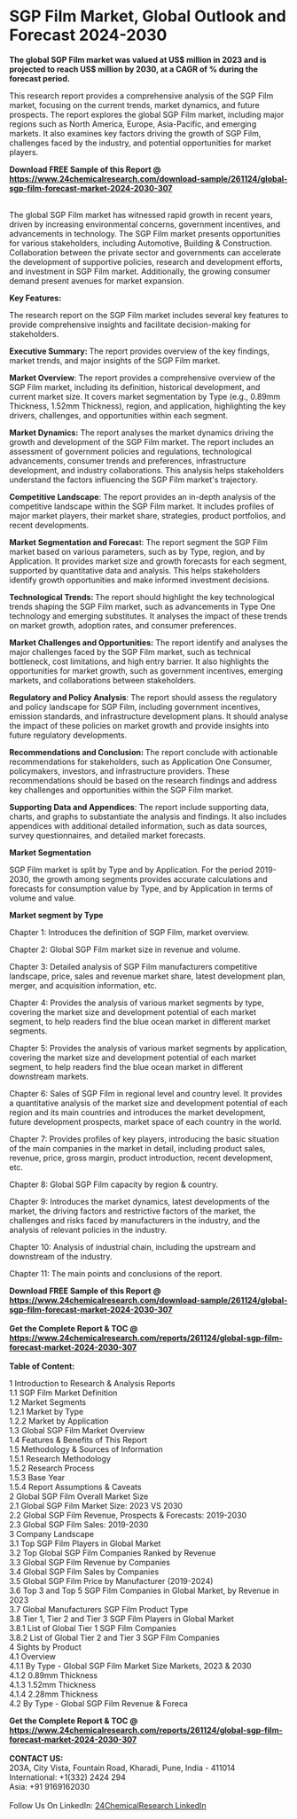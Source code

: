 <h1>SGP Film Market, Global Outlook and Forecast 2024-2030</h1><p><strong>The global SGP Film market was valued at US$ million in 2023 and is projected to reach US$ million by 2030, at a CAGR of % during the forecast period.</strong></p><p>
</p><p>This research report provides a comprehensive analysis of the SGP Film market, focusing on the current trends, market dynamics, and future prospects. The report explores the global SGP Film market, including major regions such as North America, Europe, Asia-Pacific, and emerging markets. It also examines key factors driving the growth of SGP Film, challenges faced by the industry, and potential opportunities for market players.</p><div><b>Download FREE Sample of this Report @ 
            <a href="https://www.24chemicalresearch.com/download-sample/261124/global-sgp-film-forecast-market-2024-2030-307">
            https://www.24chemicalresearch.com/download-sample/261124/global-sgp-film-forecast-market-2024-2030-307</a></b></div><br><p>
The global SGP Film market has witnessed rapid growth in recent years, driven by increasing environmental concerns, government incentives, and advancements in technology. The SGP Film market presents opportunities for various stakeholders, including Automotive, Building &amp; Construction. Collaboration between the private sector and governments can accelerate the development of supportive policies, research and development efforts, and investment in SGP Film market. Additionally, the growing consumer demand present avenues for market expansion.</p><p>
</p><p>
<strong>Key Features:</strong></p><p>
The research report on the SGP Film market includes several key features to provide comprehensive insights and facilitate decision-making for stakeholders.</p><p>
<strong>Executive Summary: </strong>The report provides overview of the key findings, market trends, and major insights of the SGP Film market.</p><p>
<strong>Market Overview</strong>: The report provides a comprehensive overview of the SGP Film market, including its definition, historical development, and current market size. It covers market segmentation by Type (e.g., 0.89mm Thickness, 1.52mm Thickness), region, and application, highlighting the key drivers, challenges, and opportunities within each segment.</p><p>
<strong>Market Dynamics:</strong> The report analyses the market dynamics driving the growth and development of the SGP Film market. The report includes an assessment of government policies and regulations, technological advancements, consumer trends and preferences, infrastructure development, and industry collaborations. This analysis helps stakeholders understand the factors influencing the SGP Film market's trajectory.</p><p>
<strong>Competitive Landscape</strong>: The report provides an in-depth analysis of the competitive landscape within the SGP Film market. It includes profiles of major market players, their market share, strategies, product portfolios, and recent developments.</p><p>
<strong>Market Segmentation and Forecas</strong>t: The report segment the SGP Film market based on various parameters, such as by Type, region, and by Application. It provides market size and growth forecasts for each segment, supported by quantitative data and analysis. This helps stakeholders identify growth opportunities and make informed investment decisions.</p><p>
<strong>Technological Trends: </strong>The report should highlight the key technological trends shaping the SGP Film market, such as advancements in Type One technology and emerging substitutes. It analyses the impact of these trends on market growth, adoption rates, and consumer preferences.</p><p>
<strong>Market Challenges and Opportunities:</strong> The report identify and analyses the major challenges faced by the SGP Film market, such as technical bottleneck, cost limitations, and high entry barrier. It also highlights the opportunities for market growth, such as government incentives, emerging markets, and collaborations between stakeholders.</p><p>
<strong>Regulatory and Policy Analysis</strong>: The report should assess the regulatory and policy landscape for SGP Film, including government incentives, emission standards, and infrastructure development plans. It should analyse the impact of these policies on market growth and provide insights into future regulatory developments.</p><p>
<strong>Recommendations and Conclusion: </strong>The report conclude with actionable recommendations for stakeholders, such as Application One Consumer, policymakers, investors, and infrastructure providers. These recommendations should be based on the research findings and address key challenges and opportunities within the SGP Film market.</p><p>
<strong>Supporting Data and Appendices</strong>: The report include supporting data, charts, and graphs to substantiate the analysis and findings. It also includes appendices with additional detailed information, such as data sources, survey questionnaires, and detailed market forecasts.</p><p>
<strong>Market Segmentation</strong></p><p>
SGP Film market is split by Type and by Application. For the period 2019-2030, the growth among segments provides accurate calculations and forecasts for consumption value by Type, and by Application in terms of volume and value.</p><p>
<strong>Market segment by Type</strong></p><p>
</p><p>
</p><p>
</p><p>
</p><p>
Chapter 1: Introduces the definition of SGP Film, market overview.</p><p>
Chapter 2: Global SGP Film market size in revenue and volume.</p><p>
Chapter 3: Detailed analysis of SGP Film manufacturers competitive landscape, price, sales and revenue market share, latest development plan, merger, and acquisition information, etc.</p><p>
Chapter 4: Provides the analysis of various market segments by type, covering the market size and development potential of each market segment, to help readers find the blue ocean market in different market segments.</p><p>
Chapter 5: Provides the analysis of various market segments by application, covering the market size and development potential of each market segment, to help readers find the blue ocean market in different downstream markets.</p><p>
Chapter 6: Sales of SGP Film in regional level and country level. It provides a quantitative analysis of the market size and development potential of each region and its main countries and introduces the market development, future development prospects, market space of each country in the world.</p><p>
Chapter 7: Provides profiles of key players, introducing the basic situation of the main companies in the market in detail, including product sales, revenue, price, gross margin, product introduction, recent development, etc.</p><p>
Chapter 8: Global SGP Film capacity by region &amp; country.</p><p>
Chapter 9: Introduces the market dynamics, latest developments of the market, the driving factors and restrictive factors of the market, the challenges and risks faced by manufacturers in the industry, and the analysis of relevant policies in the industry.</p><p>
Chapter 10: Analysis of industrial chain, including the upstream and downstream of the industry.</p><p>
Chapter 11: The main points and conclusions of the report.</p><div><b>Download FREE Sample of this Report @ 
            <a href="https://www.24chemicalresearch.com/download-sample/261124/global-sgp-film-forecast-market-2024-2030-307">
            https://www.24chemicalresearch.com/download-sample/261124/global-sgp-film-forecast-market-2024-2030-307</a></b></div><br><div><b>Get the Complete Report & TOC @ 
            <a href="https://www.24chemicalresearch.com/reports/261124/global-sgp-film-forecast-market-2024-2030-307">
            https://www.24chemicalresearch.com/reports/261124/global-sgp-film-forecast-market-2024-2030-307</a></b></div><br>
            <b>Table of Content:</b><p>1 Introduction to Research & Analysis Reports<br />
    1.1 SGP Film Market Definition<br />
    1.2 Market Segments<br />
        1.2.1 Market by Type<br />
        1.2.2 Market by Application<br />
    1.3 Global SGP Film Market Overview<br />
    1.4 Features & Benefits of This Report<br />
    1.5 Methodology & Sources of Information<br />
        1.5.1 Research Methodology<br />
        1.5.2 Research Process<br />
        1.5.3 Base Year<br />
        1.5.4 Report Assumptions & Caveats<br />
2 Global SGP Film Overall Market Size<br />
    2.1 Global SGP Film Market Size: 2023 VS 2030<br />
    2.2 Global SGP Film Revenue, Prospects & Forecasts: 2019-2030<br />
    2.3 Global SGP Film Sales: 2019-2030<br />
3 Company Landscape<br />
    3.1 Top SGP Film Players in Global Market<br />
    3.2 Top Global SGP Film Companies Ranked by Revenue<br />
    3.3 Global SGP Film Revenue by Companies<br />
    3.4 Global SGP Film Sales by Companies<br />
    3.5 Global SGP Film Price by Manufacturer (2019-2024)<br />
    3.6 Top 3 and Top 5 SGP Film Companies in Global Market, by Revenue in 2023<br />
    3.7 Global Manufacturers SGP Film Product Type<br />
    3.8 Tier 1, Tier 2 and Tier 3 SGP Film Players in Global Market<br />
        3.8.1 List of Global Tier 1 SGP Film Companies<br />
        3.8.2 List of Global Tier 2 and Tier 3 SGP Film Companies<br />
4 Sights by Product<br />
    4.1 Overview<br />
        4.1.1 By Type - Global SGP Film Market Size Markets, 2023 & 2030<br />
        4.1.2 0.89mm Thickness<br />
        4.1.3 1.52mm Thickness<br />
        4.1.4 2.28mm Thickness<br />
    4.2 By Type - Global SGP Film Revenue & Foreca</p><div><b>Get the Complete Report & TOC @ 
            <a href="https://www.24chemicalresearch.com/reports/261124/global-sgp-film-forecast-market-2024-2030-307">
            https://www.24chemicalresearch.com/reports/261124/global-sgp-film-forecast-market-2024-2030-307</a></b></div><br><b>CONTACT US:</b><br>
            203A, City Vista, Fountain Road, Kharadi, Pune, India - 411014<br>
            International: +1(332) 2424 294<br>
            Asia: +91 9169162030 <br><br>
            Follow Us On LinkedIn: <a href="https://www.linkedin.com/company/24chemicalresearch/">24ChemicalResearch LinkedIn</a>